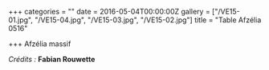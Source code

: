 +++
categories = ""
date = 2016-05-04T00:00:00Z
gallery = ["/VE15-01.jpg", "/VE15-04.jpg", "/VE15-03.jpg", "/VE15-02.jpg"]
title = "Table Afzélia 0516"

+++
Afzélia massif

_Crédits :_ **Fabian Rouwette**